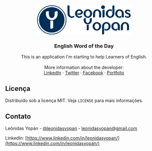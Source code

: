 <!-- PROJECT LOGO -->
<br />
<p align="center">
  <a href="https://leonidasyopan.com/">
    <img src="https://raw.githubusercontent.com/leonidasyopan/yopan-journal-frontend/master/src/assets/logo-leonidas-yopan-480x150.png" alt="Logo Leonidas Yopan" width="300" height="94" target="_blank">
  </a>

  <h3 align="center">English Word of the Day</h3>

  <p align="center">
    This is an application I'm starting to help Learners of English.
    <br />
    <br />
    More information about the developer:
    <br />
    <a href="https://www.linkedin.com/in/leonidasyopan/" target="_blank">LinkedIn</a>
    ·
    <a href="https://twitter.com/leonidasyopan" target="_blank">Twitter</a>
    ·
    <a href="https://www.facebook.com/leonidasyopan" target="_blank">Facebook</a>
    ·
    <a href="https://leonidasyopan.com/" target="_blank">Portfolio</a>
  </p>
</p>

<!-- LICENSE -->
## Licença

Distribuído sob a licença MIT. Veja `LICENSE` para mais informações.


<!-- CONTACT -->
## Contato

Leônidas Yopán - [@leonidasyopan](https://twitter.com/leonidasyopan) - leonidasyopan@gmail.com

LinkedIn: [https://www.linkedin.com/in/leonidasyopan/](https://www.linkedin.com/in/leonidasyopan/)
